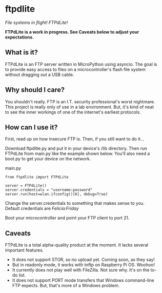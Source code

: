 # ftpdlite
_File systems in flight! FTPdLite!_

**FTPdLite is a work in progress. See Caveats below to adjust your expectations.**

## What is it?
FTPdLite is an FTP server written in MicroPython using asyncio. The goal is to provide easy access to files on a microcontroller's flash file system without dragging out a USB cable.

## Why should I care?
You shouldn't really. FTP is an I.T. security professional's worst nightmare. This project is really only of use in a lab environment. But, it's kind of neat to see the inner workings of one of the internet's earliest protocols.

## How can I use it?
First, read up on how insecure FTP is. Then, if you still want to do it...

Download ftpdlite.py and put it in your device's /lib directory. Then run FTPdLite from main.py like the example shown below. You'll also need a boot.py to get your device on the network.

main.py
```
from ftpdlite import FTPdLite

server = FTPdLite()
server.credentials = "username:password"
server.run(host=wlan.ifconfig()[0], debug=True)
```

Change the server.credentials to something that makes sense to you. Default credentials are _Felicia:Friday_

Boot your microcontroller and point your FTP client to port 21.

## Caveats
FTPdLite is a total alpha-quality product at the moment. It lacks several important features.
* It does not support STOR, so no upload yet. Coming soon, as they say!
* But in readonly mode, it works with tnftp on Raspberry Pi OS. Woohoo!
* It currently does not play well with FileZilla. Not sure why. It's on the to-do list.
* It does not support PORT mode transfers that Windows command-line FTP expects. But, that's more of a Windows problem.
